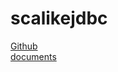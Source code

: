 # scalikejdbc

[Github](https://github.com/scalikejdbc/scalikejdbc)  
[documents](http://scalikejdbc.org/)  
